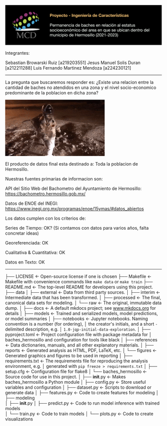 ![banner](images/readme_banner.png)

Integrantes:

Sebastian Browarski Ruiz [a219203551]
Jesus Manuel Solis Duran [a212211288]
Luis Fernando Martinez Mendoza [a224230121]

------------------------------------------------------------------------------------------------

La pregunta que buscaremos responder es: ¿Existe una relacion entre la cantidad de baches no atendidos en una zona y el nivel socio-economico predominante de la poblacion en dicha zona?

![astronaut](images/readme_astronaut.gif)

El producto de datos final esta destinado a: Toda la poblacion de Hermosillo.

Nuestras fuentes primarias de informacion son:

API del Sitio Web del Bachometro del Ayuntamiento de Hermosillo: https://bachometro.hermosillo.gob.mx/

Datos de ENOE del INEGI: https://www.inegi.org.mx/programas/enoe/15ymas/#datos_abiertos

Los datos cumplen con los criterios de:

Series de Tiempo: OK? (Si contamos con datos para varios años, falta concretar ideas)

Georeferenciada: OK

Cualitativa & Cuantitativa: OK

Datos en Texto: OK

------------------------------------------------------------------------------------------------

├── LICENSE            <- Open-source license if one is chosen
├── Makefile           <- Makefile with convenience commands like `make data` or `make train`
├── README.md          <- The top-level README for developers using this project.
├── data
│   ├── external       <- Data from third party sources.
│   ├── interim        <- Intermediate data that has been transformed.
│   ├── processed      <- The final, canonical data sets for modeling.
│   └── raw            <- The original, immutable data dump.
│
├── docs               <- A default mkdocs project; see www.mkdocs.org for details
│
├── models             <- Trained and serialized models, model predictions, or model summaries
│
├── notebooks          <- Jupyter notebooks. Naming convention is a number (for ordering),
│                         the creator's initials, and a short `-` delimited description, e.g.
│                         `1.0-jqp-initial-data-exploration`.
│
├── pyproject.toml     <- Project configuration file with package metadata for 
│                         baches_hermosillo and configuration for tools like black
│
├── references         <- Data dictionaries, manuals, and all other explanatory materials.
│
├── reports            <- Generated analysis as HTML, PDF, LaTeX, etc.
│   └── figures        <- Generated graphics and figures to be used in reporting
│
├── requirements.txt   <- The requirements file for reproducing the analysis environment, e.g.
│                         generated with `pip freeze > requirements.txt`
│
├── setup.cfg          <- Configuration file for flake8
│
└── baches_hermosillo   <- Source code for use in this project.
    │
    ├── __init__.py             <- Makes baches_hermosillo a Python module
    │
    ├── config.py               <- Store useful variables and configuration
    │
    ├── dataset.py              <- Scripts to download or generate data
    │
    ├── features.py             <- Code to create features for modeling
    │
    ├── modeling                
    │   ├── __init__.py 
    │   ├── predict.py          <- Code to run model inference with trained models          
    │   └── train.py            <- Code to train models
    │
    └── plots.py                <- Code to create visualizations
